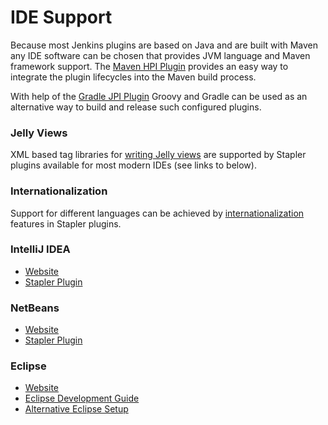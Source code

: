 # IDE Support

Because most Jenkins plugins are based on Java and are built with Maven any IDE software can be chosen that provides JVM language and Maven framework support. The [Maven HPI Plugin](https://github.com/jenkinsci/maven-hpi-plugin) provides an easy way to integrate the plugin lifecycles into the Maven build process.

With help of the [Gradle JPI Plugin](https://github.com/jenkinsci/gradle-jpi-plugin) Groovy and Gradle can be used as an alternative way to build and release such configured plugins.

### Jelly Views

XML based tag libraries for [writing Jelly views](https://wiki.jenkins.io/display/JENKINS/Writing+Jelly+views+with+IDE+assistance) are supported by Stapler plugins available for most modern IDEs (see links to below).

### Internationalization

Support for different languages can be achieved by [internationalization](https://wiki.jenkins.io/display/JENKINS/Internationalization) features in Stapler plugins.

### IntelliJ IDEA

- [Website](https://www.jetbrains.com/idea)
- [Stapler Plugin](https://wiki.jenkins.io/display/JENKINS/IntelliJ+IDEA+plugin+for+Stapler)

### NetBeans

- [Website](https://netbeans.apache.org/)
- [Stapler Plugin](https://github.com/stapler/netbeans-stapler-plugin)

### Eclipse

- [Website](https://www.eclipse.org/eclipseide/)
- [Eclipse Development Guide](https://wiki.jenkins.io/display/JENKINS/Jenkins+plugin+development+with+Eclipse)
- [Alternative Eclipse Setup](https://wiki.jenkins.io/display/JENKINS/Eclipse+alternative+build+setup)
